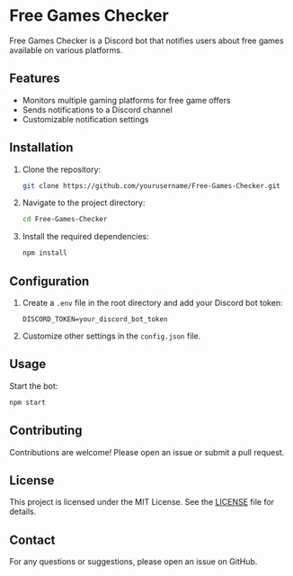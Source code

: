 # Free Games Checker

Free Games Checker is a Discord bot that notifies users about free games available on various platforms.

## Features

- Monitors multiple gaming platforms for free game offers
- Sends notifications to a Discord channel
- Customizable notification settings

## Installation

1. Clone the repository:

    ```bash
    git clone https://github.com/yourusername/Free-Games-Checker.git
    ```

2. Navigate to the project directory:

    ```bash
    cd Free-Games-Checker
    ```

3. Install the required dependencies:

    ```bash
    npm install
    ```

## Configuration

1. Create a `.env` file in the root directory and add your Discord bot token:

    ```env
    DISCORD_TOKEN=your_discord_bot_token
    ```

2. Customize other settings in the `config.json` file.

## Usage

Start the bot:

```bash
npm start
```

## Contributing

Contributions are welcome! Please open an issue or submit a pull request.

## License

This project is licensed under the MIT License. See the [LICENSE](LICENSE) file for details.

## Contact

For any questions or suggestions, please open an issue on GitHub.
